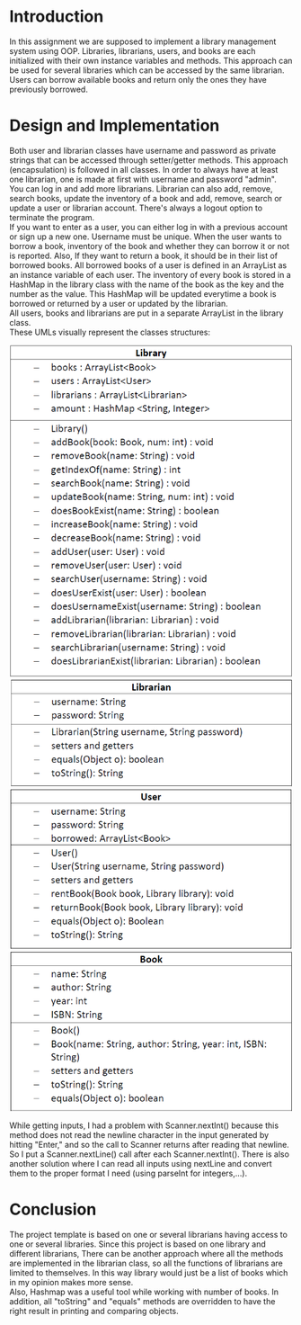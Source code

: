 # Introduction
In this assignment we are supposed to implement a library management system using OOP. Libraries, librarians, users, and books are each initialized with their own instance variables and methods. This approach can be used for several libraries which can be accessed by the same librarian. Users can borrow available books and return only the ones they have previously borrowed.
# Design and Implementation
Both user and librarian classes have username and password as private strings that can be accessed through setter/getter methods. This approach (encapsulation) is followed in all classes. In order to always have at least one librarian, one is made at first with username and password "admin". You can log in and add more librarians. Librarian can also add, remove, search books, update the inventory of a book and add, remove, search or update a user or librarian account. There's always a logout option to terminate the program.  
If you want to enter as a user, you can either log in with a previous account or sign up a new one. Username must be unique. When the user wants to borrow a book, inventory of the book and whether they can borrow it or not is reported. Also, If they want to return a book, it should be in their list of borrowed books. All borrowed books of a user is defined in an ArrayList as an instance variable of each user. The inventory of every book is stored in a HashMap in the library class with the name of the book as the key and the number as the value. This HashMap will be updated everytime a book is borrowed or returned by a user or updated by the librarian.  
All users, books and librarians are put in a separate ArrayList in the library class.   
These UMLs visually represent the classes structures:  

![img_1.png](img_1.png) ![img_2.png](img_2.png) ![img_3.png](img_3.png) ![img_4.png](img_4.png)    

While getting inputs, I had a problem with Scanner.nextInt() because this method does not read the newline character in the input generated by hitting "Enter," and so the call to Scanner returns after reading that newline. So I put a Scanner.nextLine() call after each Scanner.nextInt(). There is also another solution where I can read all inputs using nextLine and convert them to the proper format I need (using parseInt for integers,...).
# Conclusion
The project template is based on one or several librarians having access to one or several libraries. Since this project is based on one library and different librarians, There can be another approach where all the methods are implemented in the librarian class, so all the functions of librarians are limited to themselves. In this way library would just be a list of books which in my opinion makes more sense.  
Also, Hashmap was a useful tool while working with number of books. In addition, all "toString" and "equals" methods are overridden to have the right result in printing and comparing objects.